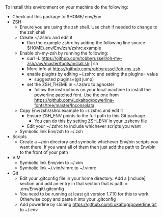 To install this environment on your machine do the following:
* Check out this package to $HOME/.env/Env
* ZSH
    * Ensure you are using the zsh shell. Use chsh if needed to change to the zsh shell
    * Create ~/.zshrc and edit it
        * Run the example zshrc by adding the following line source $HOME/.env/Env/zsh/zshrc.example
    * Enable oh-my-zsh by running the following:
        * curl -L https://github.com/robbyrussell/oh-my-zsh/raw/master/tools/install.sh | sh
        * More info at https://github.com/robbyrussell/oh-my-zsh
        * enable plugins by editing ~/.zshrc and setting the plugins= value
            * suggested plugins=(git jump)
        * set the ZSH_THEME in ~/.zshrc to agnoster
            * follow the instructions on your local machine to install the powerline patched font.  Use the one from https://github.com/Lokaltog/powerline-fonts/tree/master/Inconsolata
    * Copy Env/zsh/zshrc.example to ~/.zshrc and edit it
        * Ensure ZSH_ENV points to the full path to this Git package
            * You can do this by setting ZSH_ENV in your .zshenv file
        * Edit your ~/.zshrc to include whichever scripts you want
    * Symbolic link Env/zsh to ~/.zsh
* Scripts
    * Create a ~/bin directory and symbolic whichever Env/bin scripts you want there.  If you want all of them then just add the path to Env/bin to the front of your path
* VIM
    * Symbolic link Env/vim to ~/.vim
    * Symbolic link ~/.vim/vimrc to ~/.vimrc
* Git
    * Edit your .gitconfig file in your home directory.  Add a [include] section and add an entry in that section that is path = .env/Env/git/.gitconfig
    * You need to be running at least git version 1.7.10 for this to work. Otherwise copy and paste it into your .gitconfig
    * Add powerline by cloning https://github.com/Lokaltog/powerline.git to ~/.env
